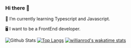### Hi there 👋

🌱 I’m currently learning Typescript and Javascript.

🖥 I want to be a FrontEnd developer.

![Github Stats](https://github-readme-stats.vercel.app/api?username=S-rim&show_icons=true)
[![Top Langs](https://github-readme-stats.vercel.app/api/top-langs/?username=S-rim&layout=compact&hide=Java)](https://github.com/anuraghazra/github-readme-stats)
[![willianrod's wakatime stats](https://github-readme-stats.vercel.app/api/wakatime?username=seorim&layout=compact)](https://github.com/anuraghazra/github-readme-stats)
